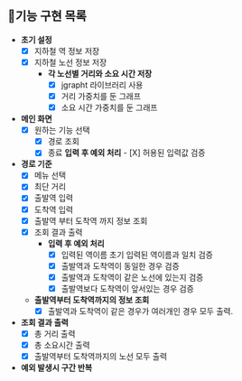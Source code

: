 ## 🎯기능 구현 목록

- **초기 설정**
    - [X] 지하철 역 정보 저장
    - [X] 지하철 노선 정보 저장
        - **각 노선별 거리와 소요 시간 저장**
            - [X] jgrapht 라이브러리 사용
            - [X] 거리 가중치를 둔 그래프
            - [X] 소요 시간 가중치를 둔 그래프
          
- **메인 화면**
    - [X] 원하는 기능 선택
        - [X] 경로 조회
        - [X] 종료
            **입력 후 예외 처리**
                - [X] 허용된 입력값 검증 
      
- **경로 기준**
    - [X] 메뉴 선택
    - [X] 최단 거리
    - [X] 출발역 입력
    - [X] 도착역 입력
    - [X] 출발역 부터 도착역 까지 정보 조회
    - [X] 조회 결과 출력
        - **입력 후 예외 처리**
          - [X] 입력된 역이름 초기 입력된 역이름과 일치 검증
          - [X] 출발역과 도착역이 동일한 경우 검증
          - [X] 출발역과 도착역이 같은 노선에 있는지 검증
          - [X] 출발역보다 도착역이 앞서있는 경우 검증
          
    - **출발역부터 도착역까지의 정보 조회**
        - [X] 출발역과 도착역이 같은 경우가 여러개인 경우 모두 출력.

- **조회 결과 출력**
    - [X] 총 거리 출력
    - [X] 총 소요시간 출력
    - [X] 출발역부터 도착역까지의 노선 모두 출력

- **예외 발생시 구간 반복**

